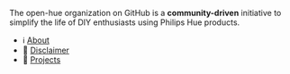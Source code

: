 The open-hue organization on GitHub is a **community-driven** initiative to simplify the life of DIY enthusiasts using Philips Hue products.

* ℹ️ [About](https://github.com/open-hue/about)
* 📑 [Disclaimer](https://github.com/open-hue/about#disclaimer)
* 🚀 [Projects](https://github.com/open-hue/about#projects)

